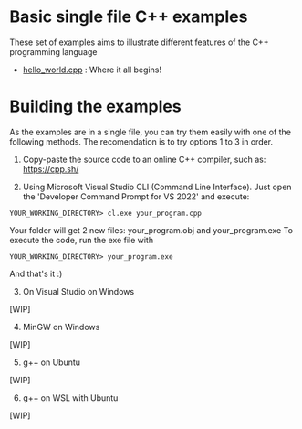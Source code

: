 # Basic single file C++ examples

These set of examples aims to illustrate different features of the C++ programming language

- [hello_world.cpp](./hello_world.cpp) : Where it all begins!

#  Building the examples

As the examples are in a single file, you can try them easily with one of the following methods.
The recomendation is to try options 1 to 3 in order.

1. Copy-paste the source code to an online C++ compiler, such as: https://cpp.sh/

2. Using Microsoft Visual Studio CLI (Command Line Interface). Just open the 'Developer Command Prompt for VS 2022' and execute:

```
YOUR_WORKING_DIRECTORY> cl.exe your_program.cpp
```

Your folder will get 2 new files: your_program.obj and your_program.exe
To execute the code, run the exe file with

```
YOUR_WORKING_DIRECTORY> your_program.exe
```

And that's it :)

3. On Visual Studio on Windows

[WIP]

4. MinGW on Windows

[WIP]

5. g++ on Ubuntu

[WIP]

6. g++ on WSL with Ubuntu

[WIP]
